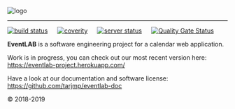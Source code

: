 ![logo](https://raw.githubusercontent.com/tarjmp/eventlab-doc/master/logo/logo-small.png)

---

[![build status](https://travis-ci.org/tarjmp/eventlab.svg?branch=master)](https://travis-ci.org/tarjmp/eventlab/) &emsp;
[![coverity](https://codecov.io/gh/tarjmp/eventlab/branch/master/graph/badge.svg)](https://codecov.io/gh/tarjmp/eventlab) &emsp;
[![server status](https://img.shields.io/uptimerobot/status/m782500393-862ea60fd912a5cdf4ceb536.svg)](https://eventlab-project.herokuapp.com/) &emsp;
[![Quality Gate Status](https://sonarcloud.io/api/project_badges/measure?project=tarjmp_eventlab&metric=alert_status)](https://sonarcloud.io/dashboard?id=tarjmp_eventlab)

**EventLAB** is a software engineering project for a calendar web application.

Work is in progress, you can check out our most recent version here:
https://eventlab-project.herokuapp.com/

Have a look at our documentation and software license: https://github.com/tarjmp/eventlab-doc

© 2018-2019
